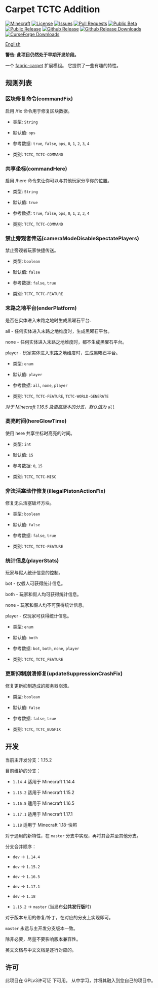 # Carpet TCTC Addition

[![Minecraft](http://cf.way2muchnoise.eu/versions/Minecraft_513524_all.svg?badge_style=flat)](https://www.curseforge.com/minecraft/mc-mods/carpet-tctc-addition/files)
[![License](https://img.shields.io/github/license/The-Cat-Town-Craft/Carpet-TCTC-Addition?style=flat-square)](https://github.com/The-Cat-Town-Craft/Carpet-TCTC-Addition/blob/main/LICENSE)
[![Issues](https://img.shields.io/github/issues/The-Cat-Town-Craft/Carpet-TCTC-Addition?style=flat-square)](https://github.com/The-Cat-Town-Craft/Carpet-TCTC-Addition/issues)
[![Pull Requests](https://img.shields.io/github/issues-pr/The-Cat-Town-Craft/Carpet-TCTC-Addition?style=flat-square)](https://github.com/The-Cat-Town-Craft/Carpet-TCTC-Addition/pulls)
[![Public Beta](https://img.shields.io/github/workflow/status/The-Cat-Town-Craft/Carpet-TCTC-Addition/Public%20Beta?label=Public%20Beta&style=flat-square)](https://github.com/The-Cat-Town-Craft/Carpet-TCTC-Addition/actions/workflows/Public%20Beta.yml)
[![Public Release](https://img.shields.io/github/workflow/status/The-Cat-Town-Craft/Carpet-TCTC-Addition/Public%20Release?label=Public%20Release&style=flat-square)](https://github.com/The-Cat-Town-Craft/Carpet-TCTC-Addition/actions/workflows/Public%20Release.yml)
[![Github Release](https://img.shields.io/github/v/release/The-Cat-Town-Craft/Carpet-TCTC-Addition?include_prereleases&style=flat-square)](https://github.com/The-Cat-Town-Craft/Carpet-TCTC-Addition/releases)
[![Github Release Downloads](https://img.shields.io/github/downloads/The-Cat-Town-Craft/Carpet-TCTC-Addition/total?label=Github%20Release%20Downloads&style=flat-square)](https://github.com/The-Cat-Town-Craft/Carpet-TCTC-Addition/releases)
[![CurseForge Downloads](http://cf.way2muchnoise.eu/513524.svg?badge_style=flat)](https://www.curseforge.com/minecraft/mc-mods/carpet-tctc-addition)

[English](./README.md)

**警告: 此项目仍然处于早期开发阶段。**

一个 [fabric-carpet](https://github.com/gnembon/fabric-carpet) 扩展模组。 它提供了一些有趣的特性。

## 规则列表

### 区块修复命令(commandFix)

启用 /fix 命令用于修复区块数据。

- 类型: `String`

- 默认值: `ops`

- 参考数据: `true`, `false`, `ops`, `0`, `1`, `2`, `3`, `4`

- 类别: `TCTC`, `TCTC-COMMAND`

### 共享坐标(commandHere)

启用 /here 命令来让你可以与其他玩家分享你的位置。

- 类型: `String`

- 默认值: `true`

- 参考数据: `true`, `false`, `ops`, `0`, `1`, `2`, `3`, `4`

- 类别: `TCTC`, `TCTC-COMMAND`

### 禁止旁观者传送(cameraModeDisableSpectatePlayers)

禁止旁观者玩家快捷传送。

- 类型: `boolean`

- 默认值: `false`

- 参考数据: `false`, `true`

- 类别: `TCTC`, `TCTC-FEATURE`

### 末路之地平台(enderPlatform)

是否在实体进入末路之地时生成黑曜石平台.

all - 任何实体进入末路之地维度时，生成黑曜石平台。

none - 任何实体进入末路之地维度时，都不生成黑曜石平台。

player - 玩家实体进入末路之地维度时，生成黑曜石平台。

- 类型: `enum`

- 默认值: `player`

- 参考数据: `all`, `none`, `player`

- 类别: `TCTC`, `TCTC-FEATURE`, `TCTC-WORLD-GENERATE`

_对于 Minecraft 1.16.5 及更高版本的分支，默认值为 `all`_

### 高亮时间(hereGlowTime)

使用 here 共享坐标时高亮的时间。

- 类型: `int`

- 默认值: `15`

- 参考数据: `0`, `15`

- 类别: `TCTC`, `TCTC-MISC`

### 非法活塞动作修复(illegalPistonActionFix)

修复无头活塞破坏方块。

- 类型: `boolean`

- 默认值: `false`

- 参考数据: `false`, `true`

- 类别: `TCTC`, `TCTC-FEATURE`

### 统计信息(playerStats)

玩家与假人统计信息的控制。

bot - 仅假人可获得统计信息。

both - 玩家和假人均可获得统计信息。

none - 玩家和假人均不可获得统计信息。

player - 仅玩家可获得统计信息。

- 类型: `enum`

- 默认值: `both`

- 参考数据: `bot`, `both`, `none`, `player`

- 类别: `TCTC`, `TCTC_FEATURE`

### 更新抑制崩溃修复(updateSuppressionCrashFix)

修复更新抑制造成的服务器崩溃。

- 类型: `boolean`

- 默认值: `false`

- 参考数据: `false`, `true`

- 类别: `TCTC`, `TCTC_BUGFIX`

## 开发

当前主开发分支：1.15.2

目前维护的分支：

- `1.14.4` 适用于 Minecraft 1.14.4

- `1.15.2` 适用于 Minecraft 1.15.2

- `1.16.5` 适用于 Minecraft 1.16.5

- `1.17.1` 适用于 Minecraft 1.17.1

- `1.18` 适用于 Minecraft 1.18-快照

对于通用的新特性，在 `master` 分支中实现，再将其合并至其他分支。

分支合并顺序：

- `dev` -> `1.14.4`

- `dev` -> `1.15.2`

- `dev` -> `1.16.5`

- `dev` -> `1.17.1`

- `dev` -> `1.18`

- `1.15.2` -> `master` (当发布**公共发行版**时)

对于版本专用的修复/补丁，在对应的分支上实现即可。

`master` 永远与主开发分支版本一致。

除非必要，尽量不要影响版本兼容性。

英文文档与中文文档是逐行对应的。

## 许可

此项目在 GPLv3许可证 下可用。 从中学习，并将其融入到您自己的项目中。